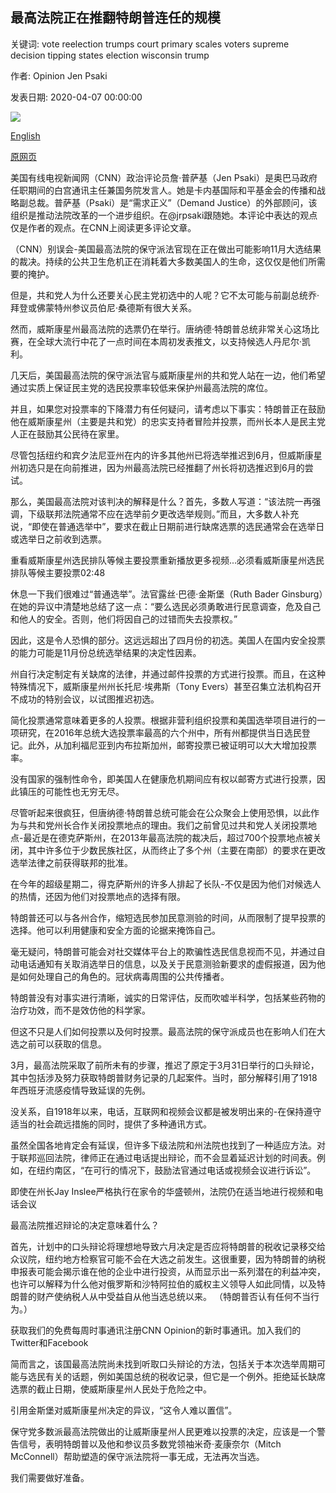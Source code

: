 ## 最高法院正在推翻特朗普连任的规模

关键词: vote reelection trumps court primary scales voters supreme decision tipping states election wisconsin trump

作者: Opinion Jen Psaki

发表日期: 2020-04-07 00:00:00

![](https://cdn.cnn.com/cnnnext/dam/assets/191106182555-trump-wierson-oped-super-tease.jpg)

[English](The%20Supreme%20Court%20is%20tipping%20the%20scales%20toward%20Trump%27s%20reelection.md)

[原网页](https://edition.cnn.com/2020/04/07/opinions/supreme-court-tipping-scales-trump-reelection-psaki/index.html)

美国有线电视新闻网（CNN）政治评论员詹·普萨基（Jen Psaki）是奥巴马政府任职期间的白宫通讯主任兼国务院发言人。她是卡内基国际和平基金会的传播和战略副总裁。普萨基（Psaki）是“需求正义”（Demand Justice）的外部顾问，该组织是推动法院改革的一个进步组织。在@jrpsaki跟随她。本评论中表达的观点仅是作者的观点。在CNN上阅读更多评论文章。

（CNN）别误会-美国最高法院的保守派法官现在正在做出可能影响11月大选结果的裁决。持续的公共卫生危机正在消耗着大多数美国人的生命，这仅仅是他们所需要的掩护。

但是，共和党人为什么还要关心民主党初选中的人呢？它不太可能与前副总统乔·拜登或佛蒙特州参议员伯尼·桑德斯有很大关系。

然而，威斯康星州最高法院的选票仍在举行。唐纳德·特朗普总统非常关心这场比赛，在全球大流行中花了一点时间在本周初发表推文，以支持候选人丹尼尔·凯利。

几天后，美国最高法院的保守派法官与威斯康星州的共和党人站在一边，他们希望通过实质上保证民主党的选民投票率较低来保护州最高法院的席位。

并且，如果您对投票率的下降潜力有任何疑问，请考虑以下事实：特朗普正在鼓励他在威斯康星州（主要是共和党）的忠实支持者冒险并投票，而州长本人是民主党人正在鼓励其公民待在家里。

尽管包括纽约和宾夕法尼亚州在内的许多其他州已将选举推迟到6月，但威斯康星州初选只是在向前推进，因为州最高法院已经推翻了州长将初选推迟到6月的尝试。

那么，美国最高法院对该判决的解释是什么？首先，多数人写道：“该法院一再强调，下级联邦法院通常不应在选举前夕更改选举规则。”而且，大多数人补充说，“即使在普通选举中”，要求在截止日期前进行缺席选票的选民通常会在选举日或选举日之前收到选票。

重看威斯康星州选民排队等候主要投票重新播放更多视频...必须看威斯康星州选民排队等候主要投票02:48

休息一下我们很难过“普通选举”。法官露丝·巴德·金斯堡（Ruth Bader Ginsburg）在她的异议中清楚地总结了这一点：“要么选民必须勇敢进行民意调查，危及自己和他人的安全。否则，他们将因自己的过错而失去投票权。”

因此，这是令人恐惧的部分。这远远超出了四月份的初选。美国人在国内安全投票的能力可能是11月份总统选举结果的决定性因素。

州自行决定制定有关缺席的法律，并通过邮件投票的方式进行投票。而且，在这种特殊情况下，威斯康星州州长托尼·埃弗斯（Tony Evers）甚至召集立法机构召开不成功的特别会议，以试图推迟初选。

简化投票通常意味着更多的人投票。根据非营利组织投票和美国选举项目进行的一项研究，在2016年总统大选投票率最高的六个州中，所有州都提供当日选民登记。此外，从加利福尼亚到内布拉斯加州，邮寄投票已被证明可以大大增加投票率。

没有国家的强制性命令，即美国人在健康危机期间应有权以邮寄方式进行投票，因此镇压的可能性也无穷无尽。

尽管听起来很疯狂，但唐纳德·特朗普总统可能会在公众聚会上使用恐惧，以此作为与共和党州长合作关闭投票地点的理由。我们之前曾见过共和党人关闭投票地点-最近是在德克萨斯州，在2013年最高法院的裁决后，超过700个投票地点被关闭，其中许多位于少数民族社区，从而终止了多个州（主要在南部）的要求在更改选举法律之前获得联邦的批准。

在今年的超级星期二，得克萨斯州的许多人排起了长队-不仅是因为他们对候选人的热情，还因为他们对投票地点的选择有限。

特朗普还可以与各州合作，缩短选民参加民意测验的时间，从而限制了提早投票的选择。他可以利用健康和安全方面的论据来掩饰自己。

毫无疑问，特朗普可能会对社交媒体平台上的欺骗性选民信息视而不见，并通过自动电话通知有关取消选举日的信息，以及关于民意测验新要求的虚假报道，因为他是如何处理自己的角色的。冠状病毒周围的公共传播者。

特朗普没有对事实进行清晰，诚实的日常评估，反而吹嘘半科学，包括某些药物的治疗功效，而不是效仿他的科学家。

但这不只是人们如何投票以及何时投票。最高法院的保守派成员也在影响人们在大选之前可以获取的信息。

3月，最高法院采取了前所未有的步骤，推迟了原定于3月31日举行的口头辩论，其中包括涉及努力获取特朗普财务记录的几起案件。当时，部分解释引用了1918年西班牙流感疫情导致延误的先例。

没关系，自1918年以来，电话，互联网和视频会议都是被发明出来的-在保持遵守适当的社会疏远措施的同时，提供了多种通讯方式。

虽然全国各地肯定会有延误，但许多下级法院和州法院也找到了一种适应方法。对于联邦巡回法院，律师正在通过电话提出辩论，而不会显着延迟计划的时间表。例如，在纽约南区，“在可行的情况下，鼓励法官通过电话或视频会议进行诉讼”。

即使在州长Jay Inslee严格执行在家令的华盛顿州，法院仍在适当地进行视频和电话会议

最高法院推迟辩论的决定意味着什么？

首先，计划中的口头辩论将理想地导致六月决定是否应将特朗普的税收记录移交给众议院，纽约地方检察官可能不会在大选之前发生。这很重要，因为特朗普的纳税申报表可能会揭示谁在他的企业中进行投资，从而显示出一系列潜在的利益冲突，也许可以解释为什么他对俄罗斯和沙特阿拉伯的威权主义领导人如此同情，以及特朗普的财产使纳税人从中受益自从他当选总统以来。 （特朗普否认有任何不当行为。）

获取我们的免费每周时事通讯注册CNN Opinion的新时事通讯。加入我们的Twitter和Facebook

简而言之，该国最高法院尚未找到听取口头辩论的方法，包括关于本次选举周期可能与选民有关的话题，例如美国总统的税收记录，但它是一个例外。拒绝延长缺席选票的截止日期，使威斯康星州人民处于危险之中。

引用金斯堡对威斯康星州决定的异议，“这令人难以置信”。

保守党多数派最高法院做出的让威斯康星州人民更难以投票的决定，应该是一个警告信号，表明特朗普以及他和参议员多数党领袖米奇·麦康奈尔（Mitch McConnell）帮助塑造的保守派法院将一事无成，无法再次当选。

我们需要做好准备。